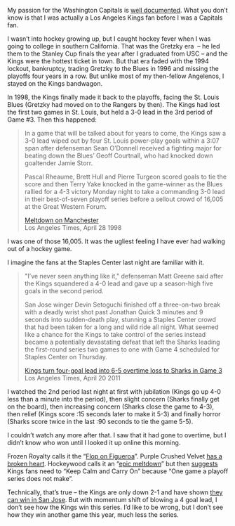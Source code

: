 My passion for the Washington Capitals is [well
documented](http://devhawk.net/tag/washington-capitals/). What you don’t
know is that I was actually a Los Angeles Kings fan before I was a
Capitals fan.

I wasn’t into hockey growing up, but I caught hockey fever when I was
going to college in southern California. That was the Gretzky era  – he
led them to the Stanley Cup finals the year after I graduated from USC –
and the Kings were the hottest ticket in town. But that era faded with
the 1994 lockout, bankruptcy, trading Gretzky to the Blues in 1996 and
missing the playoffs four years in a row. But unlike most of my
then-fellow Angelenos, I stayed on the Kings bandwagon.

In 1998, the Kings finally made it back to the playoffs, facing the St.
Louis Blues (Gretzky had moved on to the Rangers by then). The Kings had
lost the first two games in St. Louis, but held a 3-0 lead in the 3rd
period of Game \#3. Then this happened:

> In a game that will be talked about for years to come, the Kings saw a
> 3-0 lead wiped out by four St. Louis power-play goals within a 3:07
> span after defenseman Sean O’Donnell received a fighting major for
> beating down the Blues’ Geoff Courtnall, who had knocked down
> goaltender Jamie Storr.
>
> Pascal Rheaume, Brett Hull and Pierre Turgeon scored goals to tie the
> score and then Terry Yake knocked in the game-winner as the Blues
> rallied for a 4-3 victory Monday night to take a commanding 3-0 lead
> in their best-of-seven playoff series before a sellout crowd of 16,005
> at the Great Western Forum.
>
> [Meltdown on
> Manchester](http://articles.latimes.com/1998/apr/28/sports/sp-43929)\
> Los Angeles Times, April 28 1998

I was one of those 16,005. It was the ugliest feeling I have ever had
walking out of a hockey game.

I imagine the fans at the Staples Center last night are familiar with
it.

> "I’ve never seen anything like it," defenseman Matt Greene said after
> the Kings squandered a 4-0 lead and gave up a season-high five goals
> in the second period.
>
> San Jose winger Devin Setoguchi finished off a three-on-two break with
> a deadly wrist shot past Jonathan Quick 3 minutes and 9 seconds into
> sudden-death play, stunning a Staples Center crowd that had been taken
> for a long and wild ride all night. What seemed like a chance for the
> Kings to take control of the series instead became a potentially
> devastating defeat that left the Sharks leading the first-round series
> two games to one with Game 4 scheduled for Staples Center on Thursday.
>
> [Kings turn four-goal lead into 6-5 overtime loss to Sharks in Game
> 3](http://www.latimes.com/sports/la-sp-elliott-kings-sharks-20110420,0,7599986.column) \
> Los Angeles Times, April 20 2011

I watched the 2nd period last night at first with jubilation (Kings go
up 4-0 less than a minute into the period), then slight concern (Sharks
finally get on the board), then increasing concern (Sharks close the
game to 4-3), then relief (Kings score :15 seconds later to make it 5-3)
and finally horror (Sharks score twice in the last :90 seconds to tie
the game 5-5).

I couldn’t watch any more after that. I saw that it had gone to
overtime, but I didn’t know who won until I looked it up online this
morning.

Frozen Royalty calls it the “[Flop on
Figueroa](http://frozenroyalty.net/2011/04/20/frozen-royalty-audio-la-kings-turn-4-0-lead-into-flop-on-figueroa-in-game-3-vs-san-jose/)”.
Purple Crushed Velvet [has a broken
heart](http://purplecrushedvelvet.blogspot.com/2011/04/i-believed-in-you-kings-you-broke-my.html).
Hockeywood calls it an “[epic
meltdown](http://lifeinhockeywood.com/2011/04/20/game-3.aspx)” but then
[suggests](http://i441.photobucket.com/albums/qq139/hockeywood/keepcalm.jpg)
Kings fans need to “Keep Calm and Carry On” because “One game a playoff
series does not make”.

Technically, that’s true – the Kings are only down 2-1 and have shown
[they can win in San
Jose](http://espn.go.com/nhl/recap?gameId=310416018). But with momentum
shift of blowing a 4 goal lead, I don’t see how the Kings win this
series. I’d like to be wrong, but I don’t see how they win another game
this year, much less the series.

